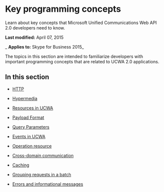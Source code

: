 
# Key programming concepts
Learn about key concepts that Microsoft Unified Communications Web API 2.0 developers need to know.

 **Last modified:** April 07, 2015

 _ **Applies to:** Skype for Business 2015_

The topics in this section are intended to familiarize developers with important programming concepts that are related to UCWA 2.0 applications.


## In this section


- [HTTP](HTTP.md)
    
- [Hypermedia](Hypermedia.md)
    
- [Resources in UCWA](ResourcesInUCWA.md)
    
- [Payload Format](PayloadFormat.md)
    
- [Query Parameters](QueryParameters.md)
    
- [Events in UCWA](EventsInUCWA.md)
    
- [Operation resource](OperationResource.md)
    
- [Cross-domain communication](CrossDomainCommunication.md)
    
- [Caching](Caching.md)
    
- [Grouping requests in a batch](GroupingRequestsInABatch.md)
    
- [Errors and informational messages](ErrorsAndInformationalMessages.md)
    
